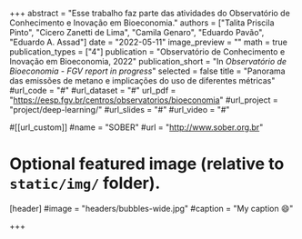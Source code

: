 +++
abstract = "Esse trabalho faz parte das atividades do Observatório de Conhecimento e Inovação em Bioeconomia."
authors = ["Talita Priscila Pinto", "Cicero Zanetti de Lima", "Camila Genaro", "Eduardo Pavão", "Eduardo A. Assad"]
date = "2022-05-11"
image_preview = ""
math = true
publication_types = ["4"]
publication = "Observatório de Conhecimento e Inovação em Bioeconomia, 2022"
publication_short = "In *Observatório de Bioeconomia - FGV report in progress*"
selected = false
title = "Panorama das emissões de metano e implicações do uso de diferentes métricas"
#url_code = "#"
#url_dataset = "#"
url_pdf = "https://eesp.fgv.br/centros/observatorios/bioeconomia"
#url_project = "project/deep-learning/"
#url_slides = "#"
#url_video = "#"

#[[url_custom]]
#name = "SOBER"
#url = "http://www.sober.org.br"

# Optional featured image (relative to `static/img/` folder).
[header]
#image = "headers/bubbles-wide.jpg"
#caption = "My caption :smile:"

+++
